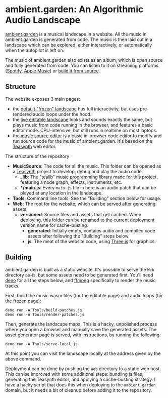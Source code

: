 # ambient.garden: An Algorithmic Audio Landscape

[ambient.garden](https://ambient.garden/) is a musical landscape in a website. All the music in ambient.garden is generated from code. The music is then laid out in a landscape which can be explored, either interactively, or automatically when the autopilot is left on.

The music of ambient.garden also exists as an album, which is open source and fully generated from code. You can listen to it on streaming platforms ([Spotify](https://open.spotify.com/album/6RPvBkBjCymWOk7BeONDv4), [Apple Music](https://music.apple.com/us/album/a-walk-through-the-ambient-garden/1732863542)) or [build it from source](https://github.com/pac-dev/AmbientGardenAlbum).

## Structure

The website exposes 3 main pages:

- the [default "frozen" landscape](https://ambient.garden/) has full interactivity, but uses pre-rendered audio loops under the hood.
- the [live editable landscape](https://ambient.garden/edit) looks and sounds exactly the same, but plays music from code running in the browser, and features a basic editor mode. CPU-intensive, but still runs in realtime on most laptops.
- the [music source editor](https://ambient.garden/patches) is a basic in-browser code editor to modify and run source code for the music of ambient.garden. It's based on the [Teasynth](https://github.com/pac-dev/Teasynth) web editor.

The structure of the repository

- **MusicSource**: The code for all the music. This folder can be opened as a [Teasynth](https://github.com/pac-dev/Teasynth) project to develop, debug and play the audio code.
	- **_lib**: The "tealib" music programming library made for this project, featuring a node graph, effects, instruments, etc.
	- **\*/main.js**: Every `main.js` file in here is an audio patch that can be played at any location in the landscape.
- **Tools**: Command line tools. See the "Building" section below for usage.
- **Web**: The root for the website, which can be served after generating assets.
	- **versioned**: Source files and assets that get cached. When deploying, this folder can be renamed to the current deployment version name for cache-busting.
		- **generated**: Initially empty, contains audio and compiled code assets after following the "Building" steps below.
		- **js**: The meat of the website code, using [Three.js](https://threejs.org/) for graphics.

## Building

ambient.garden is built as a static website. It's possible to serve the `Web` directory as-is, but some assets need to be generated first. You'll need [deno](https://github.com/denoland/deno/releases) for all the steps below, and [ffmpeg](https://ffmpeg.org/download.html) specifically to render the music tracks.

First, build the music wasm files (for the editable page) and audio loops (for the frozen page):

	deno run -A Tools/build-patches.js
	deno run -A Tools/render-patches.js

Then, generate the landscape maps. This is a hacky, unpolished process where you open a browser and manually save the generated assets. The asset generator page is served, with instructions, by running the following:

	deno run -A Tools/serve-local.js

At this point you can visit the landscape locally at the address given by the above command.

Deployment can be done by pushing the `Web` directory to a static web host. This can be improved with some additional steps: bundling js files, generating the Teasynth editor, and applying a cache-busting strategy. I have a hacky script that does this when deploying to the `ambient.garden` domain, but it needs a bit of cleanup before adding it to the repository.
